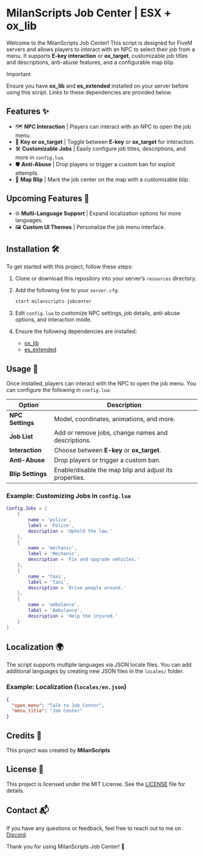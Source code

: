 # MilanScripts Job Center | ESX + ox_lib

Welcome to the MilanScripts Job Center! This script is designed for FiveM servers and allows players to interact with an NPC to select their job from a menu. It supports **E-key interaction** or **ox_target**, customizable job titles and descriptions, anti-abuse features, and a configurable map blip.

> [!IMPORTANT]  
> Ensure you have **ox_lib** and **es_extended** installed on your server before using this script. Links to these dependencies are provided below.

## Features ✨

- 🗺️ **NPC Interaction** | Players can interact with an NPC to open the job menu.
- 🔑 **Key or ox_target** | Toggle between **E-key** or **ox_target** for interaction.
- 🛠️ **Customizable Jobs** | Easily configure job titles, descriptions, and more in `config.lua`.
- 🛡️ **Anti-Abuse** | Drop players or trigger a custom ban for exploit attempts.
- 📍 **Map Blip** | Mark the job center on the map with a customizable blip.

## Upcoming Features 🚀

- 🌐 **Multi-Language Support** | Expand localization options for more languages.
- 🖼️ **Custom UI Themes** | Personalize the job menu interface.

## Installation 🛠️

To get started with this project, follow these steps:

1. Clone or download this repository into your server’s `resources` directory.
2. Add the following line to your `server.cfg`:

    ```bash
    start milanscripts-jobcenter
    ```

3. Edit `config.lua` to customize NPC settings, job details, anti-abuse options, and interaction mode.
4. Ensure the following dependencies are installed:
    - [ox_lib](https://github.com/overextended/ox_lib)
    - [es_extended](https://github.com/ESX-Org/es_extended)

## Usage 📖

Once installed, players can interact with the NPC to open the job menu. You can configure the following in `config.lua`:

| Option            | Description                                      |
|-------------------|--------------------------------------------------|
| **NPC Settings**  | Model, coordinates, animations, and more.        |
| **Job List**      | Add or remove jobs, change names and descriptions. |
| **Interaction**   | Choose between **E-key** or **ox_target**.       |
| **Anti-Abuse**    | Drop players or trigger a custom ban.            |
| **Blip Settings** | Enable/disable the map blip and adjust its properties. |

### Example: Customizing Jobs in `config.lua`

```lua
Config.Jobs = {
    {
        name = 'police',
        label = 'Police',
        description = 'Uphold the law.'
    },
    {
        name = 'mechanic',
        label = 'Mechanic',
        description = 'Fix and upgrade vehicles.'
    },
    {
        name = 'taxi',
        label = 'Taxi',
        description = 'Drive people around.'
    },
    {
        name = 'ambulance',
        label = 'Ambulance',
        description = 'Help the injured.'
    }
}
```

## Localization 🌍

The script supports multiple languages via JSON locale files. You can add additional languages by creating new JSON files in the `locales/` folder.

### Example: Localization (`locales/en.json`)

```json
{
  "open_menu": "Talk to Job Center",
  "menu_title": "Job Center"
}
```

## Credits 🙏

This project was created by **MilanScripts**

## License 📜

This project is licensed under the MIT License. See the [LICENSE](LICENSE) file for details.

## Contact 📬

If you have any questions or feedback, feel free to reach out to me on [Discord](https://discord.gg/TzxdeAzGSe).

Thank you for using MilanScripts Job Center! 🎉